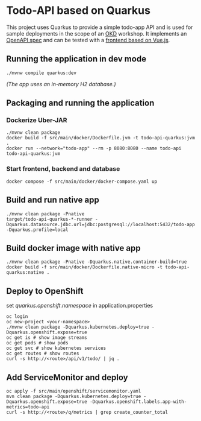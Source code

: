 # Todo-API based on Quarkus
This project uses Quarkus to provide a simple todo-app API and is used for sample deployments in the scope of an [OKD](https://www.okd.io) workshop.
It implements an [OpenAPI spec](https://raw.githubusercontent.com/devshred/todo-api-spring-kotlin/main/src/main/resources/todo-spec.yaml) and can be tested with a [frontend based on Vue.js](https://github.com/devshred/todo-web).

## Running the application in dev mode
```shell script
./mvnw compile quarkus:dev
```
_(The app uses an in-memory H2 database.)_

## Packaging and running the application

### Dockerize Uber-JAR
```shell
./mvnw clean package
docker build -f src/main/docker/Dockerfile.jvm -t todo-api-quarkus:jvm .
docker run --network="todo-app" --rm -p 8080:8080 --name todo-api todo-api-quarkus:jvm
```

### Start frontend, backend and database
```shell
docker compose -f src/main/docker/docker-compose.yaml up
```

## Build and run native app
```shell
./mvnw clean package -Pnative
target/todo-api-quarkus-*-runner -Dquarkus.datasource.jdbc.url=jdbc:postgresql://localhost:5432/todo-app -Dquarkus.profile=local
```

## Build docker image with native app
```shell
./mvnw clean package -Pnative -Dquarkus.native.container-build=true
docker build -f src/main/docker/Dockerfile.native-micro -t todo-api-quarkus:native .
```

## Deploy to OpenShift
set _quarkus.openshift.namespace_ in application.properties
```shell
oc login
oc new-project <your-namespace>
./mvnw clean package -Dquarkus.kubernetes.deploy=true -Dquarkus.openshift.expose=true
oc get is # show image streams
oc get pods # show pods
oc get svc # show kubernetes services
oc get routes # show routes
curl -s http://<route>/api/v1/todo/ | jq .
```

## Add ServiceMonitor and deploy
```shell
oc apply -f src/main/openshift/servicemonitor.yaml
mvn clean package -Dquarkus.kubernetes.deploy=true -Dquarkus.openshift.expose=true -Dquarkus.openshift.labels.app-with-metrics=todo-api
curl -s http://<route>/q/metrics | grep create_counter_total
```
